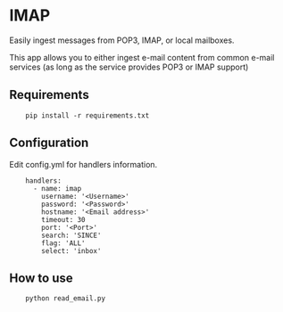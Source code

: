 # IMAP

Easily ingest messages from POP3, IMAP, or local mailboxes.

This app allows you to either ingest e-mail content from common e-mail services (as long as the service provides POP3 or IMAP support)

## Requirements

```
    pip install -r requirements.txt
```

## Configuration

Edit config.yml for handlers information.

```
    handlers:
      - name: imap
		username: '<Username>'
		password: '<Password>'
		hostname: '<Email address>'
		timeout: 30
		port: '<Port>'
		search: 'SINCE'
		flag: 'ALL'
		select: 'inbox'
```

## How to use

```
    python read_email.py
```

